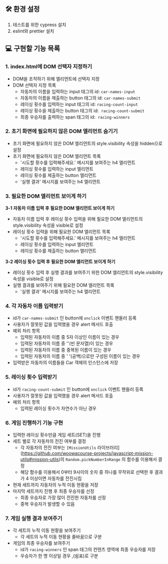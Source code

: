 ## 🛠 환경 설정
1. 테스트를 위한 cypress 설치
2. eslint와 prettier 설치

## 💻 구현할 기능 목록
### 1. index.html에 DOM 선택자 지정하기
- DOM을 조작하기 위해 엘리먼트에 선택자 지정
- DOM 선택자 지정 목록
    - 자동차의 이름을 입력하는 input 태그의 id: `car-names-input`
    - 자동차의 이름을 제출하는 button 태그의 id: `car-names-submit`
    - 레이싱 횟수를 입력하는 input 태그의 id: `racing-count-input`
    - 레이싱 횟수을 제출하는 button 태그의 id:  `racing-count-submit`
    - 최종 우승자를 출력하는 span 태그의 id:  `racing-winners`

### 2. 초기 화면에 필요하지 않은 DOM 엘리먼트 숨기기
- 초기 화면에 필요하지 않은 DOM 엘리먼트의 style.visibility 속성을 hidden으로 설정
- 초기 화면에 필요하지 않은 DOM 엘리먼트 목록
    - '시도할 횟수를 입력해주세요.' 메시지를 보여주는 h4 엘리먼트
    - 레이싱 횟수를 입력하는 input 엘리먼트
    - 레이싱 횟수를 제출하는 button 엘리먼트
    - '실행 결과' 메시지를 보여주는 h4 엘리먼트

### 3. 필요한 DOM 엘리먼트 보이게 하기
**3-1 자동차 이름 입력 후 필요한 DOM 엘리먼트 보이게 하기**
- 자동차 이름 입력 후 레이싱 횟수 입력을 위해 필요한 DOM 엘리먼트의 style.visibility 속성을 visible로 설정
- 레이싱 횟수 입력을 위해 필요한 DOM 엘리먼트 목록
    - '시도할 횟수를 입력해주세요.' 메시지를 보여주는 h4 엘리먼트
    - 레이싱 횟수를 입력하는 input 엘리먼트
    - 레이싱 횟수를 제출하는 button 엘리먼트

**3-2 레이싱 횟수 입력 후 필요한 DOM 엘리먼트 보이게 하기**
- 레이싱 횟수 입력 후 실행 결과를 보여주기 위한 DOM 엘리먼트의 style.visibility 속성을 visible로 설정
- 실행 결과를 보여주기 위해 필요한 DOM 엘리먼트 목록
    - '실행 결과' 메시지를 보여주는 h4 엘리먼트

### 4. 각 자동차 이름 입력받기
- id가 `car-names-submit` 인 button에 `onclick` 이벤트 핸들러 등록
- 사용자가 잘못된 값을 입력했을 경우 alert 메서드 호출
- 예외 처리 항목
    - 입력된 자동차의 이름 중 5자 이상인 이름이 있는 경우
    - 입력된 자동차의 이름 중 ''(빈 문자열)이 있는 경우
    - 입력된 자동차의 이름 중 중복된 이름이 있는 경우
    - 입력된 자동차의 이름 중 ' '(공백)으로만 구성된 이름이 있는 경우
- 입력받은 자동차의 이름들을 Car 객체의 인스턴스에 저장

### 5. 레이싱 횟수 입력받기
- id가 `racing-count-submit` 인 button에 `onclick` 이벤트 핸들러 등록
- 사용자가 잘못된 값을 입력했을 경우 alert 메서드 호출
- 예외 처리 항목
    - 입력된 레이싱 횟수가 자연수가 아닌 경우

### 6. 게임 진행하기 기능 구현
- 입력한 레이싱 횟수만큼 게임 세트(SET)을 진행
- 세트 별로 각 자동차의 전진 여부를 결정
    - 각 자동차의 전진 여부는 `[MissionUtils` 라이브러리](https://github.com/woowacourse-projects/javascript-mission-utils#mission-utils)의 `Random.pickNumberInRange` 의 함수를 이용해서 결정
    - 해당 함수를 이용해서 0부터 9사이의 숫자 중 하나를 무작위로 선택한 후 결과가 4 이상이면 자동차를 전진시킴
- 현재 세트까지 자동차의 누적 이동 현황을 저장
- 마지막 세트까지 진행 후 최종 우승자를 선정
    - 최종 우승자로 가장 많이 전진한 자동차를 선정
    - 중복 우승자가 발생할 수 있음

### 7. 게임 실행 결과 보여주기
- 각 세트의 누적 이동 현황을 보여주기
    - 각 세트의 누적 이동 현황을 줄바꿈으로 구분
- 게임의 최종 우승자를 보여주기
    - id가 `racing-winners` 인 span 태그의 컨텐츠 영역에 최종 우승자를 저장
    - 우승자가 한 명 이상일 경우 ,(쉼표)로 구분

